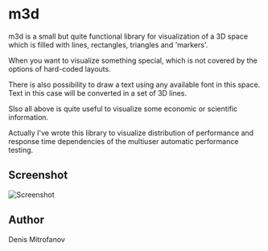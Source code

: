m3d
===

m3d is a small but quite functional library for visualization of a 3D space which is filled
with lines, rectangles, triangles and 'markers'.

When you want to visualize something special, which is not covered by the options of hard-coded layouts.

There is also possibility to draw a text using any available font in this space. Text in this case will
be converted in a set of 3D lines.

Slso all above is quite useful to visualize some economic or scientific information.

Actually I've wrote this library to visualize distribution of performance and response time
dependencies of the multiuser automatic performance testing.

Screenshot
----------

![Screenshot](http://http://colorissimo.net/images/m3d0001.jpg)

Author
------

Denis Mitrofanov


